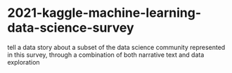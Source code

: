 # 2021-kaggle-machine-learning-data-science-survey
tell a data story about a subset of the data science community represented in this survey, through a combination of both narrative text and data exploration
